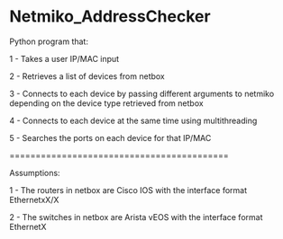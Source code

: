 # Netmiko_AddressChecker

Python program that:

1 - Takes a user IP/MAC input 

2 - Retrieves a list of devices from netbox

3 - Connects to each device by passing different arguments to netmiko depending on the device type retrieved from netbox

4 - Connects to each device at the same time using multithreading

5 - Searches the ports on each device for that IP/MAC


==========================================

Assumptions:

1 - The routers in netbox are Cisco IOS with the interface format EthernetxX/X

2 - The switches in netbox are Arista vEOS with the interface format EthernetX

